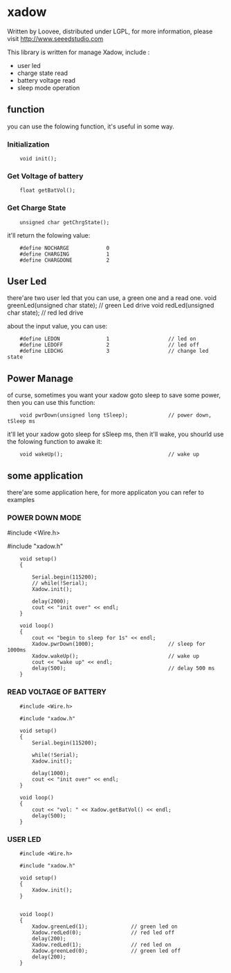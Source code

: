 xadow
========================================================================================================

Written by Loovee, distributed under LGPL, for more information, please visit http://www.seeedstudio.com

This library is written for manage Xadow, include :

* user led
* charge state read
* battery voltage read
* sleep mode operation

function
-------------------------------------------------------------------------------------------------------------------
you can use the folowing function, it's useful in some way.

### Initialization
		void init();

### Get Voltage of battery
		float getBatVol();

### Get Charge State
		unsigned char getChrgState(); 

it'll return the folowing value:

		#define NOCHARGE            0
		#define CHARGING            1
		#define CHARGDONE           2
		
## User Led
there'are two user led that you can use, a green one and a read one.
		void greenLed(unsigned char state);	// green Led drive
		void redLed(unsigned char state);   		// red led drive
		
about the input value, you can use:

		#define LEDON               1               	// led on
		#define LEDOFF              2               	// led off
		#define LEDCHG              3               	// change led state		

## Power Manage
of curse, sometimes you want your xadow goto sleep to save some power, then you can use this function:

		void pwrDown(unsigned long tSleep);             // power down, tSleep ms

it'll let your xadow goto sleep for sSleep ms, then it'll wake, you shourld use the folowing function to awake it:

		void wakeUp();                                  // wake up


some application
-------------------------------------------------------------------------------------------------------------------
there'are some application here, for more applicaton you can refer to examples

### POWER DOWN MODE

#include <Wire.h>

#include "xadow.h"

		void setup()
		{

			Serial.begin(115200);
			// while(!Serial);
			Xadow.init();
			
			delay(2000);
			cout << "init over" << endl;
		}

		void loop()
		{
			cout << "begin to sleep for 1s" << endl;
			Xadow.pwrDown(1000);                        // sleep for 1000ms
			Xadow.wakeUp();                             // wake up
			cout << "wake up" << endl;
			delay(500);                                 // delay 500 ms
		}


### READ VOLTAGE OF BATTERY

		#include <Wire.h>

		#include "xadow.h"

		void setup()
		{
			Serial.begin(115200);
			
			while(!Serial);
			Xadow.init();
			
			delay(1000);
			cout << "init over" << endl;
		}

		void loop()
		{
			cout << "vol: " << Xadow.getBatVol() << endl;
			delay(500);
		}

### USER LED

		#include <Wire.h>

		#include "xadow.h"

		void setup()
		{
			Xadow.init();
		}


		void loop()
		{
			Xadow.greenLed(1);              // green led on
			Xadow.redLed(0);                // red led off
			delay(200);
			Xadow.redLed(1);                // red led on
			Xadow.greenLed(0);              // green led off
			delay(200);
		}